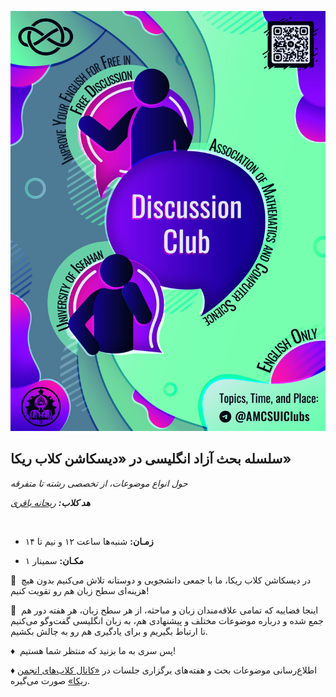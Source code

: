 ![image](statics/Discussion-Club.jpg)


## سلسله بحث آزاد انگلیسی در «دیسکاشن کلاب ریکا»


*حول انواع موضوعات، از تخصصی رشته تا متفرقه*


***هد کلاب:*** *[ریحانه باقری](https://t.me/Reyhane_Bagheri)*


‌
  


- **زمـان:** شنبه‌ها ساعت ۱۲ و نیم تا ۱۴
  
  
- **مکـان:** سمینار ۱


💭  در دیسکاشن کلاب ریکا، ما با جمعی دانشجویی و دوستانه تلاش می‌کنیم بدون هیچ هزینه‌ای سطح زبان هم رو تقویت کنیم!
  
  
💭  اینجا فضاییه که تمامی علاقه‌مندان زبان و مباحثه، از هر سطح زبان، هر هفته دور هم جمع شده و درباره موضوعات مختلف و پیشنهادی هم، به زبان انگلیسی گفت‌وگو می‌کنیم تا ارتباط بگیریم و برای یادگیری هم رو به چالش بکشیم.

  
♦️  پس سری به ما بزنید که منتظر شما هستیم!  


♦️  اطلاع‌رسانی موضوعات بحث و هفته‌های برگزاری جلسات در [«کانال کلاب‌های انجمن ریکا»](https://t.me/AMCSUIClubs) صورت می‌گیره.
